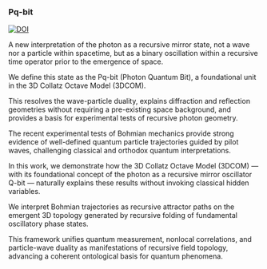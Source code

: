 ### Pq-bit

[![DOI](https://zenodo.org/badge/DOI/10.5281/zenodo.16288981.svg)](https://doi.org/10.5281/zenodo.16288981)

A new interpretation of the photon as a recursive mirror state, not a wave nor a particle within spacetime, but as a binary oscillation within a recursive time operator prior to the emergence of space.

We define this state as the Pq-bit (Photon Quantum Bit), a foundational unit in the 3D Collatz Octave Model (3DCOM).

This resolves the wave-particle duality, explains diffraction and reflection geometries without requiring a pre-existing space background, and provides a basis for experimental tests of recursive photon geometry.



The recent experimental tests of Bohmian mechanics provide strong
evidence of well-defined quantum particle trajectories guided by
pilot waves, challenging classical and orthodox quantum
interpretations.

 In this work, we demonstrate how the 3D Collatz
Octave Model (3DCOM) — with its foundational concept of the photon as
a recursive mirror oscillator Q-bit — naturally explains these
results without invoking classical hidden variables.

We interpret
Bohmian trajectories as recursive attractor paths on the emergent 3D
topology generated by recursive folding of fundamental oscillatory
phase states.

This framework unifies quantum measurement, nonlocal
correlations, and particle-wave duality as manifestations of
recursive field topology, advancing a coherent ontological basis for
quantum phenomena.


